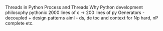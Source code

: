 Threads in Python
Process and Threads
Why Python
development philosophy
pythonic
2000 lines of c -> 200 lines of py
Generators - decoupled + design patterns
aiml - ds, de
toc and context for Np hard, nP complete etc.
